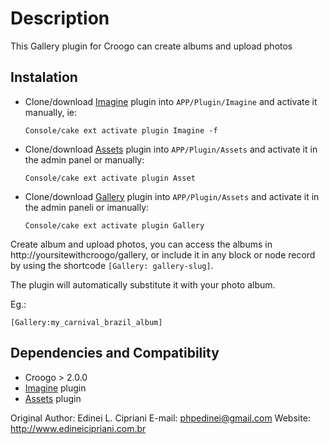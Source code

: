 # Description

This Gallery plugin for Croogo can create albums and upload photos

## Instalation

- Clone/download [Imagine](http://github.com/CakeDC/Imagine) plugin into
  `APP/Plugin/Imagine` and activate it manually, ie:

  `Console/cake ext activate plugin Imagine -f`

- Clone/download [Assets](http://github.com/xintesa/Assets) plugin into
  `APP/Plugin/Assets` and activate it in the admin panel or manually:

  `Console/cake ext activate plugin Asset`

- Clone/download [Gallery](http://github.com/rchavik/Assets) plugin into
  `APP/Plugin/Assets` and activate it in the admin paneli or imanually:

  `Console/cake ext activate plugin Gallery`

Create album and upload photos, you can access the albums in
http://yoursitewithcroogo/gallery, or include it in any block or node record
by using the shortcode `[Gallery: gallery-slug]`.

The plugin will automatically substitute it with your photo album.

Eg.:

`[Gallery:my_carnival_brazil_album]`

## Dependencies and Compatibility

- Croogo > 2.0.0
- [Imagine](http://github.com/CakeDC/Imagine) plugin
- [Assets](http://github.com/xintesa/Assets) plugin

Original Author: Edinei L. Cipriani
E-mail: <phpedinei@gmail.com>
Website: http://www.edineicipriani.com.br
